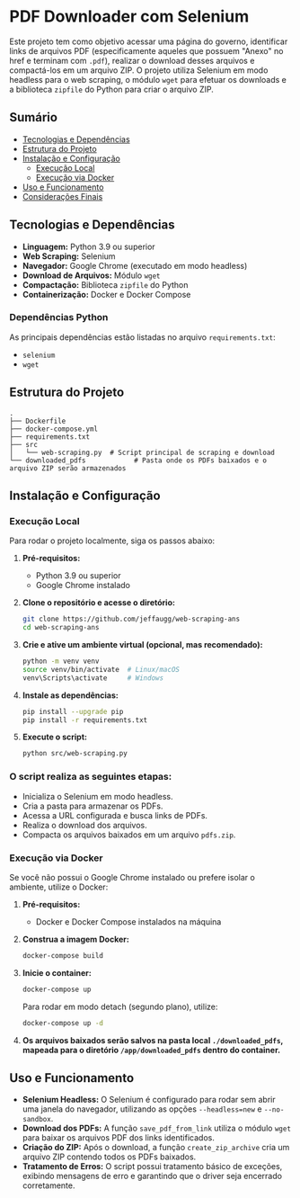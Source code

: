 # PDF Downloader com Selenium

Este projeto tem como objetivo acessar uma página do governo, identificar links de arquivos PDF (especificamente aqueles que possuem "Anexo" no href e terminam com `.pdf`), realizar o download desses arquivos e compactá-los em um arquivo ZIP. O projeto utiliza Selenium em modo headless para o web scraping, o módulo `wget` para efetuar os downloads e a biblioteca `zipfile` do Python para criar o arquivo ZIP.

## Sumário

- [Tecnologias e Dependências](#tecnologias-e-dependências)
- [Estrutura do Projeto](#estrutura-do-projeto)
- [Instalação e Configuração](#instalação-e-configuração)
    - [Execução Local](#execução-local)
    - [Execução via Docker](#execução-via-docker)
- [Uso e Funcionamento](#uso-e-funcionamento)
- [Considerações Finais](#considerações-finais)

## Tecnologias e Dependências

- **Linguagem:** Python 3.9 ou superior
- **Web Scraping:** Selenium
- **Navegador:** Google Chrome (executado em modo headless)
- **Download de Arquivos:** Módulo `wget`
- **Compactação:** Biblioteca `zipfile` do Python
- **Containerização:** Docker e Docker Compose

### Dependências Python

As principais dependências estão listadas no arquivo `requirements.txt`:

- `selenium`
- `wget`

## Estrutura do Projeto

```plaintext
.
├── Dockerfile
├── docker-compose.yml
├── requirements.txt
├── src
│   └── web-scraping.py  # Script principal de scraping e download
└── downloaded_pdfs            # Pasta onde os PDFs baixados e o arquivo ZIP serão armazenados
```

## Instalação e Configuração

### Execução Local

Para rodar o projeto localmente, siga os passos abaixo:

1. **Pré-requisitos:**
     - Python 3.9 ou superior
     - Google Chrome instalado

2. **Clone o repositório e acesse o diretório:**

     ```bash
     git clone https://github.com/jeffaugg/web-scraping-ans
     cd web-scraping-ans
     ```

3. **Crie e ative um ambiente virtual (opcional, mas recomendado):**

     ```bash
     python -m venv venv
     source venv/bin/activate  # Linux/macOS
     venv\Scripts\activate     # Windows
     ```

4. **Instale as dependências:**

     ```bash
     pip install --upgrade pip
     pip install -r requirements.txt
     ```

5. **Execute o script:**

     ```bash
     python src/web-scraping.py
     ```

### O script realiza as seguintes etapas:

- Inicializa o Selenium em modo headless.
- Cria a pasta para armazenar os PDFs.
- Acessa a URL configurada e busca links de PDFs.
- Realiza o download dos arquivos.
- Compacta os arquivos baixados em um arquivo `pdfs.zip`.

### Execução via Docker

Se você não possui o Google Chrome instalado ou prefere isolar o ambiente, utilize o Docker:

1. **Pré-requisitos:**
     - Docker e Docker Compose instalados na máquina

2. **Construa a imagem Docker:**

     ```bash
     docker-compose build
     ```

3. **Inicie o container:**

     ```bash
     docker-compose up
     ```

     Para rodar em modo detach (segundo plano), utilize:

     ```bash
     docker-compose up -d
     ```

4. **Os arquivos baixados serão salvos na pasta local `./downloaded_pdfs`, mapeada para o diretório `/app/downloaded_pdfs` dentro do container.**



## Uso e Funcionamento

- **Selenium Headless:** O Selenium é configurado para rodar sem abrir uma janela do navegador, utilizando as opções `--headless=new` e `--no-sandbox`.
- **Download dos PDFs:** A função `save_pdf_from_link` utiliza o módulo `wget` para baixar os arquivos PDF dos links identificados.
- **Criação do ZIP:** Após o download, a função `create_zip_archive` cria um arquivo ZIP contendo todos os PDFs baixados.
- **Tratamento de Erros:** O script possui tratamento básico de exceções, exibindo mensagens de erro e garantindo que o driver seja encerrado corretamente.